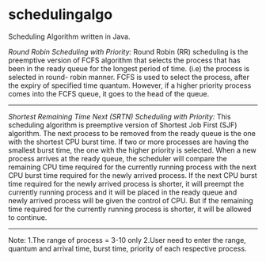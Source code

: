 # schedulingalgo
Scheduling Algorithm written in Java.

*Round Robin Scheduling with Priority:*
Round Robin (RR) scheduling is the preemptive version of FCFS algorithm that selects the process that has
been in the ready queue for the longest period of time. (i.e) the process is selected in round- robin
manner. FCFS is used to select the process, after the expiry of specified time quantum. However, if a
higher priority process comes into the FCFS queue, it goes to the head of the queue.

-----------------------------------------------------------------------------------------------------------------------------------

*Shortest Remaining Time Next (SRTN) Scheduling with Priority:*
This scheduling algorithm is preemptive version of Shortest Job First (SJF) algorithm. The next process to
be removed from the ready queue is the one with the shortest CPU burst time. If two or more processes
are having the smallest burst time, the one with the higher priority is selected.
When a new process arrives at the ready queue, the scheduler will compare the remaining CPU time
required for the currently running process with the next CPU burst time required for the newly arrived
process.
If the next CPU burst time required for the newly arrived process is shorter, it will preempt the currently
running process and it will be placed in the ready queue and newly arrived process will be given the
control of CPU. But if the remaining time required for the currently running process is shorter, it will be
allowed to continue.

-----------------------------------------------------------------------------------------------------------------------------------

Note:
1.The range of process = 3-10 only
2.User need to enter the range, quantum and arrival time, burst time, priority of each respective process.
